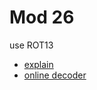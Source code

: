# Mod 26
use ROT13
- [explain](https://en.wikipedia.org/wiki/ROT13)
- [online decoder](https://rot13.com)